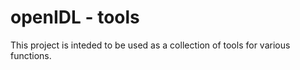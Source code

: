 # openIDL - tools

This project is inteded to be used as a collection of tools for various functions.
